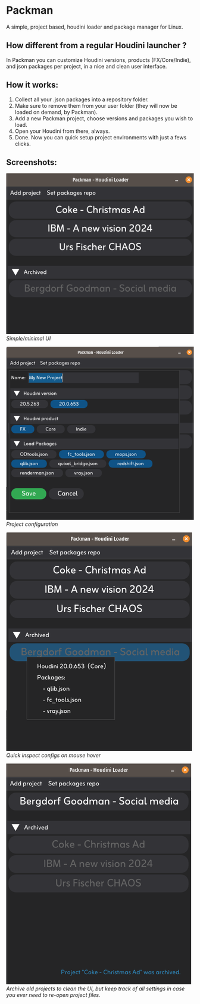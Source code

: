 # Packman
A simple, project based, houdini loader and package manager for Linux.

## How different from a regular Houdini launcher ?

In Packman you can customize Houdini versions, products (FX/Core/Indie), and json packages per project, in a nice and clean user interface.

## How it works:
1. Collect all your .json packages into a repository folder.
2. Make sure to remove them from your user folder (they will now be loaded on demand, by Packman).
3. Add a new Packman project, choose versions and packages you wish to load.
4. Open your Houdini from there, always.
5. Done. Now you can quick setup project environments with just a fews clicks.

## Screenshots:

![Packman UI](./images/screenshot1.png)  
*Simple/minimal UI*

![Add project](./images/screenshot2.png)
*Project configuration*

![Config preview](./images/screenshot3.png)
*Quick inspect configs on mouse hover*

![Archives](./images/screenshot4.png)
*Archive old projects to clean the UI, but keep track of all settings in case you ever need to re-open project files.*



